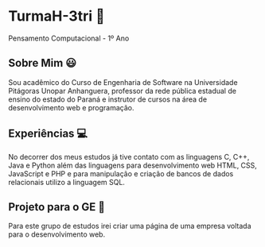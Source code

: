 # TurmaH-3tri :scroll:
Pensamento Computacional - 1º Ano

## Sobre Mim :smiley:
Sou acadêmico do Curso de Engenharia de Software na Universidade Pitágoras Unopar Anhanguera, professor da rede pública estadual de ensino do estado do Paraná e instrutor de cursos na área de desenvolvimento web e programação.

## Experiências :computer:
No decorrer dos meus estudos já tive contato com as linguagens C, C++, Java e Python além das linguagens para desenvolvimento web HTML, CSS, JavaScript e PHP e para manipulação e criação de bancos de dados relacionais utilizo a linguagem SQL.

## Projeto para o GE :floppy_disk:
Para este grupo de estudos irei criar uma página de uma empresa voltada para o desenvolvimento web.
